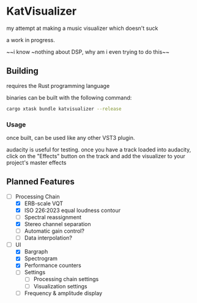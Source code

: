 # KatVisualizer

my attempt at making a music visualizer which doesn't suck

a work in progress.

~~i know ~nothing about DSP, why am i even trying to do this~~

## Building

requires the Rust programming language

binaries can be built with the following command:

```bash
cargo xtask bundle katvisualizer --release
```

### Usage

once built, can be used like any other VST3 plugin.

audacity is useful for testing. once you have a track loaded into audacity, click on the "Effects" button on the track and add the visualizer to your project's master effects

## Planned Features

- [ ] Processing Chain
	- [x] ERB-scale VQT
	- [x] ISO 226:2023 equal loudness contour
	- [ ] Spectral reassignment
	- [x] Stereo channel separation
	- [ ] Automatic gain control?
	- [ ] Data interpolation?
- [ ] UI
	- [x] Bargraph
	- [x] Spectrogram
	- [x] Performance counters
	- [ ] Settings
		- [ ] Processing chain settings
		- [ ] Visualization settings
	- [ ] Frequency & amplitude display
